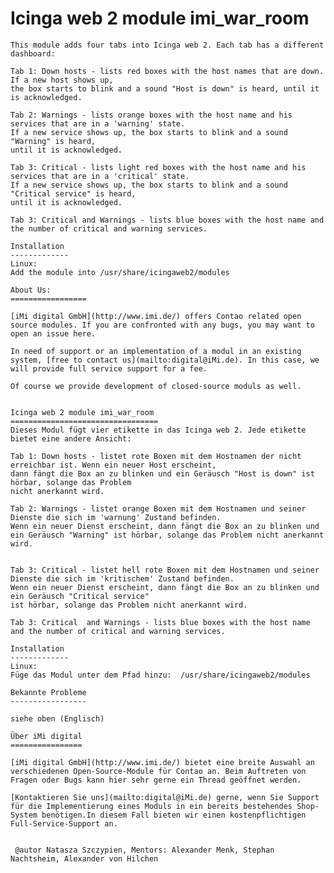 Icinga web 2 module 
imi_war_room
=================================

    This module adds four tabs into Icinga web 2. Each tab has a different dashboard:

    Tab 1: Down hosts - lists red boxes with the host names that are down. If a new host shows up,
    the box starts to blink and a sound "Host is down" is heard, until it is acknowledged.

    Tab 2: Warnings - lists orange boxes with the host name and his services that are in a 'warning' state.
    If a new service shows up, the box starts to blink and a sound "Warning" is heard,
    until it is acknowledged.

    Tab 3: Critical - lists light red boxes with the host name and his services that are in a 'critical' state.
    If a new service shows up, the box starts to blink and a sound "Critical service" is heard,
    until it is acknowledged.

    Tab 3: Critical and Warnings - lists blue boxes with the host name and the number of critical and warning services.

    Installation
    -------------
    Linux:
    Add the module into /usr/share/icingaweb2/modules

    About Us:
    =================

    [iMi digital GmbH](http://www.imi.de/) offers Contao related open source modules. If you are confronted with any bugs, you may want to open an issue here.

    In need of support or an implementation of a modul in an existing system, [free to contact us](mailto:digital@iMi.de). In this case, we will provide full service support for a fee.

    Of course we provide development of closed-source moduls as well.


    Icinga web 2 module imi_war_room
    =================================
    Dieses Modul fügt vier etikette in das Icinga web 2. Jede etikette bietet eine andere Ansicht:

    Tab 1: Down hosts - listet rote Boxen mit dem Hostnamen der nicht erreichbar ist. Wenn ein neuer Host erscheint,
    dann fängt die Box an zu blinken und ein Geräusch "Host is down" ist hörbar, solange das Problem
    nicht anerkannt wird.

    Tab 2: Warnings - listet orange Boxen mit dem Hostnamen und seiner Dienste die sich im 'warnung' Zustand befinden.
    Wenn ein neuer Dienst erscheint, dann fängt die Box an zu blinken und ein Geräusch "Warning" ist hörbar, solange das Problem nicht anerkannt wird.


    Tab 3: Critical - listet hell rote Boxen mit dem Hostnamen und seiner Dienste die sich im 'kritischem' Zustand befinden.
    Wenn ein neuer Dienst erscheint, dann fängt die Box an zu blinken und ein Geräusch "Critical service"
    ist hörbar, solange das Problem nicht anerkannt wird.

    Tab 3: Critical  and Warnings - lists blue boxes with the host name and the number of critical and warning services.

    Installation
    -------------
    Linux:
    Füge das Modul unter dem Pfad hinzu:  /usr/share/icingaweb2/modules

    Bekannte Probleme
    -----------------

    siehe oben (Englisch)

    Über iMi digital
    ================

    [iMi digital GmbH](http://www.imi.de/) bietet eine breite Auswahl an verschiedenen Open-Source-Module für Contao an. Beim Auftreten von Fragen oder Bugs kann hier sehr gerne ein Thread geöffnet werden.

    [Kontaktieren Sie uns](mailto:digital@iMi.de) gerne, wenn Sie Support für die Implementierung eines Moduls in ein bereits bestehendes Shop-System benötigen.In diesem Fall bieten wir einen kostenpflichtigen Full-Service-Support an.


     @autor Natasza Szczypien, Mentors: Alexander Menk, Stephan Nachtsheim, Alexander von Hilchen

